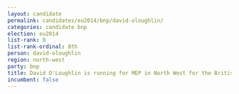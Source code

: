 ```yaml
---
layout: candidate
permalink: candidates/eu2014/bnp/david-oloughlin/
categories: candidate bnp
election: eu2014
list-rank: 8
list-rank-ordinal: 8th
person: david-oloughlin
region: north-west
party: bnp
title: David O'Loughlin is running for MEP in North West for the British National Party
incumbent: false
---
```

